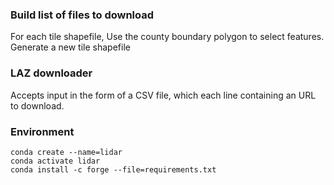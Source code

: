 ### Build list of files to download

For each tile shapefile,
  Use the county boundary polygon to select features.
  Generate a new tile shapefile


### LAZ downloader

Accepts input in the form of a CSV file, which each line containing an URL to download.

### Environment

    conda create --name=lidar
    conda activate lidar
    conda install -c forge --file=requirements.txt


